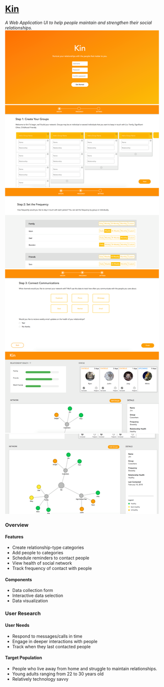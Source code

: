 # [Kin](https://cfgong.github.io/kin/login.html)
*A Web Application UI to help people maintain and strengthen their social relationships.*
![test](https://github.com/cfgong/kin/blob/master/img/demo0.png)
![test](https://github.com/cfgong/kin/blob/master/img/demo1.png)
![test](https://github.com/cfgong/kin/blob/master/img/demo2.png)
![test](https://github.com/cfgong/kin/blob/master/img/demo3.png)
![test](https://github.com/cfgong/kin/blob/master/img/demo4.png)
![test](https://github.com/cfgong/kin/blob/master/img/demo5.png)

### Overview
#### Features
* Create relationship-type categories
* Add people to categories 
* Schedule reminders to contact people
* View health of social network 
* Track frequency of contact with people 

#### Components
* Data collection form
* Interactive data selection
* Data visualization

### User Research
#### User Needs
* Respond to messages/calls in time
* Engage in deeper interactions with people
* Track when they last contacted people

#### Target Population
* People who live away from home and struggle to maintain relationships.
* Young adults ranging from 22 to 30 years old
* Relatively technology savvy
